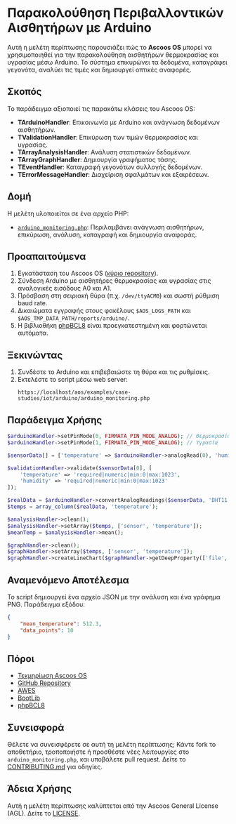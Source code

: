 # Παρακολούθηση Περιβαλλοντικών Αισθητήρων με Arduino

Αυτή η μελέτη περίπτωσης παρουσιάζει πώς το **Ascoos OS** μπορεί να χρησιμοποιηθεί για την παρακολούθηση αισθητήρων θερμοκρασίας και υγρασίας μέσω Arduino. Το σύστημα επικυρώνει τα δεδομένα, καταγράφει γεγονότα, αναλύει τις τιμές και δημιουργεί οπτικές αναφορές.

## Σκοπός
Το παράδειγμα αξιοποιεί τις παρακάτω κλάσεις του Ascoos OS:
- **TArduinoHandler**: Επικοινωνία με Arduino και ανάγνωση δεδομένων αισθητήρων.
- **TValidationHandler**: Επικύρωση των τιμών θερμοκρασίας και υγρασίας.
- **TArrayAnalysisHandler**: Ανάλυση στατιστικών δεδομένων.
- **TArrayGraphHandler**: Δημιουργία γραφήματος τάσης.
- **TEventHandler**: Καταγραφή γεγονότων συλλογής δεδομένων.
- **TErrorMessageHandler**: Διαχείριση σφαλμάτων και εξαιρέσεων.

## Δομή
Η μελέτη υλοποιείται σε ένα αρχείο PHP:
- [`arduino_monitoring.php`](./arduino_monitoring.php): Περιλαμβάνει ανάγνωση αισθητήρων, επικύρωση, ανάλυση, καταγραφή και δημιουργία αναφοράς.

## Προαπαιτούμενα
1. Εγκατάσταση του Ascoos OS ([κύριο repository](https://github.com/ascoos/os)).
2. Σύνδεση Arduino με αισθητήρες θερμοκρασίας και υγρασίας στις αναλογικές εισόδους A0 και A1.
3. Πρόσβαση στη σειριακή θύρα (π.χ. `/dev/ttyACM0`) και σωστή ρύθμιση baud rate.
4. Δικαιώματα εγγραφής στους φακέλους `$AOS_LOGS_PATH` και `$AOS_TMP_DATA_PATH/reports/arduino/`.
5. Η βιβλιοθήκη [phpBCL8](https://github.com/ascoos/phpbcl8) είναι προεγκατεστημένη και φορτώνεται αυτόματα.

## Ξεκινώντας
1. Συνδέστε το Arduino και επιβεβαιώστε τη θύρα και τις ρυθμίσεις.
2. Εκτελέστε το script μέσω web server:
   ```
   https://localhost/aos/examples/case-studies/iot/arduino/arduino_monitoring.php
   ```

## Παράδειγμα Χρήσης
```php
$arduinoHandler->setPinMode(0, FIRMATA_PIN_MODE_ANALOG); // Θερμοκρασία
$arduinoHandler->setPinMode(1, FIRMATA_PIN_MODE_ANALOG); // Υγρασία

$sensorData[] = ['temperature' => $arduinoHandler->analogRead(0), 'humidity' => $arduinoHandler->analogRead(1)];

$validationHandler->validate($sensorData[0], [
    'temperature' => 'required|numeric|min:0|max:1023',
    'humidity' => 'required|numeric|min:0|max:1023'
]);

$realData = $arduinoHandler->convertAnalogReadings($sensorData, 'DHT11');
$temps = array_column($realData, 'temperature');

$analysisHandler->clean();
$analysisHandler->setArray($temps, ['sensor', 'temperature']);
$meanTemp = $analysisHandler->mean();

$graphHandler->clean();
$graphHandler->setArray($temps, ['sensor', 'temperature']);
$graphHandler->createLineChart($graphHandler->getDeepProperty(['file', 'baseDir']) . '/temperature_trend.png');

```

## Αναμενόμενο Αποτέλεσμα
Το script δημιουργεί ένα αρχείο JSON με την ανάλυση και ένα γράφημα PNG. Παράδειγμα εξόδου:
```json
{
    "mean_temperature": 512.3,
    "data_points": 10
}
```

## Πόροι
- [Τεκμηρίωση Ascoos OS](/docs/)
- [GitHub Repository](https://github.com/ascoos/os)
- [AWES](https://awes.ascoos.com)
- [BootLib](https://github.com/ascoos/bootlib)
- [phpBCL8](https://github.com/ascoos/phpbcl8)

## Συνεισφορά
Θέλετε να συνεισφέρετε σε αυτή τη μελέτη περίπτωσης; Κάντε fork το αποθετήριο, τροποποιήστε ή προσθέστε νέες λειτουργίες στο `arduino_monitoring.php`, και υποβάλετε pull request. Δείτε το [CONTRIBUTING.md](/CONTRIBUTING.md) για οδηγίες.

## Άδεια Χρήσης
Αυτή η μελέτη περίπτωσης καλύπτεται από την Ascoos General License (AGL). Δείτε το [LICENSE](/LICENSE.md).
